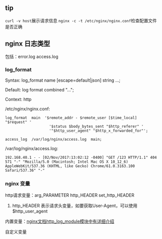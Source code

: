 ## tip
`curl -v host`展示请求信息
`nginx -c -t /etc/nginx/nginx.conf`检查配置文件是否正确



## nginx 日志类型

包括：error.log access.log

### log_format

Syntax: log_format name [escape=default|json] string ...;

Default: log format combined "...";

Context: http


/etc/nginx/nginx.conf:
```
log_format  main  '$remote_addr - $remote_user [$time_local] "$request" '
                    '$status $body_bytes_sent "$http_referer" '
                    '"$http_user_agent" "$http_x_forwarded_for"';

access_log  /var/log/nginx/access.log  main;
```
/var/log/nginx/access.log: 
```
192.168.40.1 - - [02/Nov/2017:13:02:12 -0400] "GET /123 HTTP/1.1" 404 571 "-" "Mozilla/5.0 (Macintosh; Intel Mac OS X 10_12_6) AppleWebKit/537.36 (KHTML, like Gecko) Chrome/61.0.3163.100 Safari/537.36" "-"
```

### nginx 变量
http请求变量：arg_PARAMETER http_HEADER set_http_HEADER
1. http_HEADER 表示请求头变量，如要获取User-Agent，可以使用$http_user_agent

内置变量：[nginx文档http_log_module模块中有详细介绍](http://nginx.org/en/docs/http/ngx_http_log_module.html)

自定义变量
